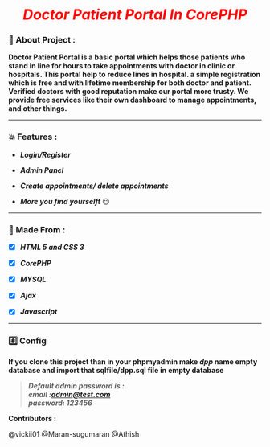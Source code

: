 

<h1 align="center"><font color="red"><i>Doctor Patient Portal In CorePHP</i></font><br>


### :pencil: About Project :

**Doctor Patient Portal is a basic portal which helps those patients who stand in line for hours to take appointments with doctor in clinic or hospitals. This portal help to reduce lines in hospital. a simple registration which is free and with lifetime membership for both doctor and patient. Verified doctors with good reputation make our portal more trusty. We provide free services like their own dashboard to manage appointments, and other things.**

<hr>

### :boom: Features :

- ***Login/Register***

- ***Admin Panel***

- ***Create appointments/ delete appointments***

- ***More you find yourselft*** :wink:

<hr>

### :paperclip: Made From :


- [x] ***HTML 5 and CSS 3***

- [x] ***CorePHP***

- [x] ***MYSQL***

- [x] ***Ajax***

- [x] ***Javascript***

<hr>

### :hash: Config

**If you clone this project than in your phpmyadmin make _dpp_ name empty database and import that sqlfile/dpp.sql file in empty database**

>***Default admin password is : <br/>
 email :admin@test.com <br>
 password: 123456***

**Contributors :**

@vickii01  @Maran-sugumaran  @Athish
 
